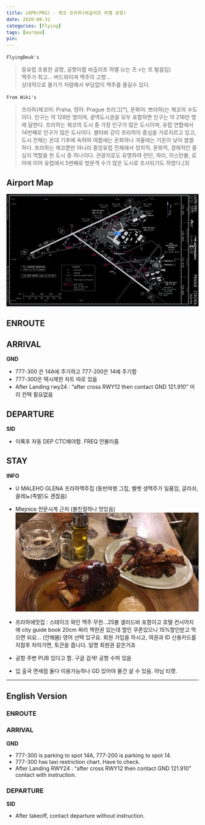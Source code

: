 ```yaml
---
title: LKPR(PRG) - 체코 프라하(바츨라프 하벨 공항)
date: 2020-08-31
categories: [Flying]
tags: [europe]
pin:
---
```

`FlyingDeuk's`
>동유럽 조용한 공항, 공항이름 바츨라프 하멜 (c는 츠 v는 프 발음임)<br>
맥주가 최고... 버드와이져 맥주의 고향... <br>
상대적으로 물가가 저렴해서 부담없이 맥주를 즐길수 있다.

`From Wiki's`
>프라하(체코어: Praha, 영어: Prague 프라그[*], 문화어: 쁘라하)는 체코의 수도이다. 인구는 약 128만 명이며, 광역도시권을 모두 포함하면 인구는 약 216만 명에 달한다. 프라하는 체코의 도시 중 가장 인구가 많은 도시이며, 유럽 연합에서 14번째로 인구가 많은 도시이다. 블타바 강이 프라하의 중심을 가로지르고 있고, 도시 전체는 온대 기후에 속하여 여름에는 온화하나 겨울에는 기온이 낮아 쌀쌀하다.
프라하는 체코뿐만 아니라 중앙유럽 전체에서 정치적, 문화적, 경제적인 중심지 역할을 한 도시 중 하나이다. 관광지로도 유명하여 런던, 파리, 이스탄불, 로마에 이어 유럽에서 5번째로 방문객 수가 많은 도시로 조사되기도 하였다.[3]

## Airport Map
![prg](/img/flying/airport/prg_ap.jpg)

## ENROUTE

## ARRIVAL
**GND**
- 777-300 은 14A에 주기하고 777-200은 14에 주기함
- 777-300은 택시제한 차트 따로 있음
- After Landing rwy24 : “after cross RWY12 then contact GND 121.910” 미리 컨택 필요없음

## DEPARTURE
**SID**
- 이륙후 자동 DEP CTC해야함.  FREQ 안불러줌

## STAY
**INFO**
- U MALEHO GLENA 프라하맥주집 (동반여행 그집, 벨벳 생맥주가 일품임, 글라쉬, 꼴레뇨(족발)도 괜찮음)

- Mlejnice 천문시계 근처 (불친절하나 맛있음)
  ![prg](/img/flying/airport/prg_info.jpg)

- 프라하에맛집 : 스테이크 와인 맥주 무한...25불 샐러드바 포함이고 호텔 컨시어지에 city guide book 20cm 짜리 책한권 있는데 할인 쿠폰있으니 15%할인받고 먹으면 되요... (안해봄) 영어 선택 있구요. 회원 가입을 하시고, 여권과 ID 신용카드를 지참후 차아가면, 토큰을 줍니다. 일명 회원권 같은거죠

- 공항 주변 PUB 있다고 함. 구글 검색! 공항 수퍼 있음

- 입 출국 면세점 둘다 이용가능하나 GD 있어야 물건 살 수 있음. 아님 티켓.

---------
## English Version

### ENROUTE

### ARRIVAL
**GND**
- 777-300 is parking to spot 14A, 777-200 is parking to spot 14.
- 777-300 has taxi restriction chart. Have to check.
- After Landing RWY24 : “after cross RWY12 then contact GND 121.910” contact with instruction.

### DEPARTURE
**SID**
- After takeoff, contact departure without instruction.
